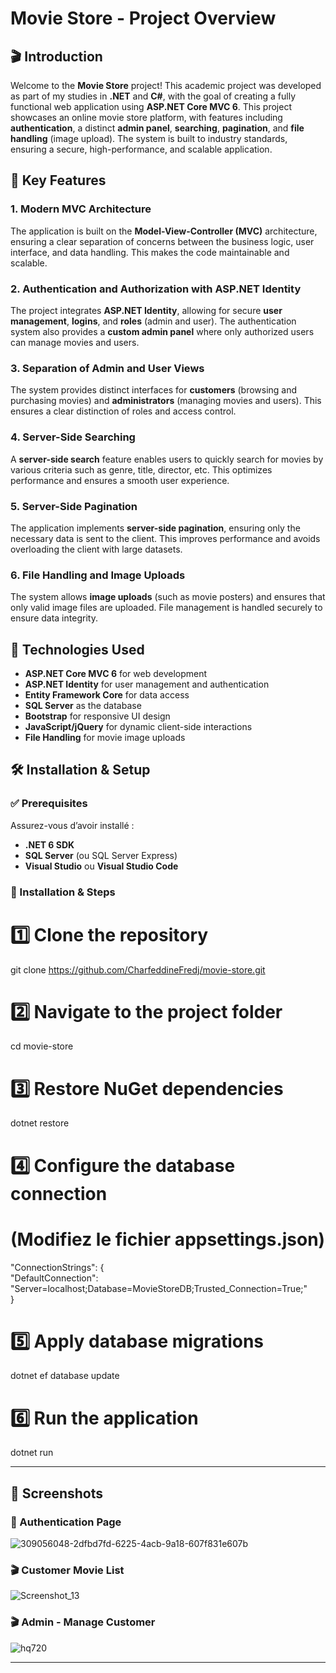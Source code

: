# Movie Store - Project Overview

## 🎬 Introduction

Welcome to the **Movie Store** project! This academic project was developed as part of my studies in **.NET** and **C#**, with the goal of creating a fully functional web application using **ASP.NET Core MVC 6**. This project showcases an online movie store platform, with features including **authentication**, a distinct **admin panel**, **searching**, **pagination**, and **file handling** (image upload). The system is built to industry standards, ensuring a secure, high-performance, and scalable application.

## 🚀 Key Features

### 1. **Modern MVC Architecture**
The application is built on the **Model-View-Controller (MVC)** architecture, ensuring a clear separation of concerns between the business logic, user interface, and data handling. This makes the code maintainable and scalable.

### 2. **Authentication and Authorization with ASP.NET Identity**
The project integrates **ASP.NET Identity**, allowing for secure **user management**, **logins**, and **roles** (admin and user). The authentication system also provides a **custom admin panel** where only authorized users can manage movies and users.

### 3. **Separation of Admin and User Views**
The system provides distinct interfaces for **customers** (browsing and purchasing movies) and **administrators** (managing movies and users). This ensures a clear distinction of roles and access control.

### 4. **Server-Side Searching**
A **server-side search** feature enables users to quickly search for movies by various criteria such as genre, title, director, etc. This optimizes performance and ensures a smooth user experience.

### 5. **Server-Side Pagination**
The application implements **server-side pagination**, ensuring only the necessary data is sent to the client. This improves performance and avoids overloading the client with large datasets.

### 6. **File Handling and Image Uploads**
The system allows **image uploads** (such as movie posters) and ensures that only valid image files are uploaded. File management is handled securely to ensure data integrity.

## 🔧 Technologies Used

- **ASP.NET Core MVC 6** for web development
- **ASP.NET Identity** for user management and authentication
- **Entity Framework Core** for data access
- **SQL Server** as the database
- **Bootstrap** for responsive UI design
- **JavaScript/jQuery** for dynamic client-side interactions
- **File Handling** for movie image uploads

## 🛠️ Installation & Setup

### ✅ Prerequisites  
Assurez-vous d’avoir installé :  
- **.NET 6 SDK**  
- **SQL Server** (ou SQL Server Express)  
- **Visual Studio** ou **Visual Studio Code**  

### 📌 Installation & Steps  


# 1️⃣ Clone the repository  
git clone https://github.com/CharfeddineFredj/movie-store.git  

# 2️⃣ Navigate to the project folder  
cd movie-store  

# 3️⃣ Restore NuGet dependencies  
dotnet restore  

# 4️⃣ Configure the database connection  
# (Modifiez le fichier appsettings.json)  
"ConnectionStrings": {  
   "DefaultConnection": "Server=localhost;Database=MovieStoreDB;Trusted_Connection=True;"  
}  

# 5️⃣ Apply database migrations  
dotnet ef database update  

# 6️⃣ Run the application  
dotnet run  


   ---
## 📸 Screenshots
### 🔑 Authentication Page
![309056048-2dfbd7fd-6225-4acb-9a18-607f831e607b](https://github.com/user-attachments/assets/365ebfce-c7ac-4406-acc0-1c85c922a85c)

### 🎬 Customer Movie List
![Screenshot_13](https://github.com/user-attachments/assets/e12c6f5c-0944-47bb-8d2f-6d711d7e2984)

### 🎬 Admin - Manage Customer
![hq720](https://github.com/user-attachments/assets/9b7ae4ec-9efd-4d3c-b22b-f8bbd172445e)

  ---



